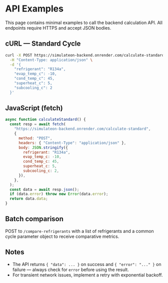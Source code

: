 # API Examples

This page contains minimal examples to call the backend calculation API. All endpoints require HTTPS and accept JSON bodies.

## cURL — Standard Cycle

```bash
curl -X POST https://simulateon-backend.onrender.com/calculate-standard \
  -H "Content-Type: application/json" \
  -d '{
    "refrigerant": "R134a",
    "evap_temp_c": -10,
    "cond_temp_c": 45,
    "superheat_c": 5,
    "subcooling_c": 2
  }'
```

## JavaScript (fetch)

```js
async function calculateStandard() {
  const resp = await fetch(
    "https://simulateon-backend.onrender.com/calculate-standard",
    {
      method: "POST",
      headers: { "Content-Type": "application/json" },
      body: JSON.stringify({
        refrigerant: "R134a",
        evap_temp_c: -10,
        cond_temp_c: 45,
        superheat_c: 5,
        subcooling_c: 2,
      }),
    },
  );
  const data = await resp.json();
  if (data.error) throw new Error(data.error);
  return data.data;
}
```

## Batch comparison

POST to `/compare-refrigerants` with a list of refrigerants and a common cycle parameter object to receive comparative metrics.

## Notes

- The API returns `{ "data": ... }` on success and `{ "error": "..." }` on failure — always check for `error` before using the result.
- For transient network issues, implement a retry with exponential backoff.
